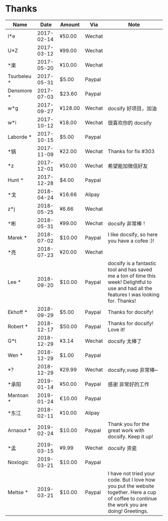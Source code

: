 # Thanks

| Name         | Date       | Amount  | Via    | Note                 |
| ------------ | ---------- | ------- | ------ | -------------------- |
| l\*e         | 2017-02-14 | ¥50.00  | Wechat |                      |
| U\*Z         | 2017-03-12 | ¥99.00  | Wechat |                      |
| \*楽         | 2017-05-20 | ¥10.00  | Wechat |                      |
| Tsurbeleu \* | 2017-05-31 | $5.00   | Paypal |                      |
| Densmore \*  | 2017-07-03 | $23.60  | Paypal |                      |
| w\*g         | 2017-09-27 | ¥128.00 | Wechat | docsify 好项目，加油 |
| w\*i         | 2017-10-12 | ¥18.00  | Wechat | 很喜欢你的 docsify   |
| Laborde \*   | 2017-10-15 | $5.00   | Paypal |                      |
| \*锅         | 2017-11-09 | ¥22.00  | Wechat | Thanks for fix #303  |
| \*z          | 2017-12-01 | ¥50.00  | Wechat | 希望能加微信好友     |
| Hunt \*      | 2017-12-28 | $4.00   | Paypal |                      |
| \*戈         | 2018-04-24 | ¥16.66  | Alipay |                      |
| z\*j         | 2018-05-25 | ¥6.66   | Wechat |                      |
| \*彬         | 2018-05-31 | ¥99.00  | Wechat | docsify 非常棒！     |
| Marek \* | 2018-07-02 | $10.00 | Paypal | I like docsify, so here you have a cofee :)! |
| \*亮 | 2018-07-23 | ¥20.00 | Wechat | |
| Lee \* |2018-09-20 | $10.00 | Paypal | docsify is a fantastic tool and has saved me a ton of time this week! Delightful to use and had all the features I was looking for. Thanks! |
| Ekhoff \* | 2018-09-29 | $5.00 | Paypal | Thanks for docsify! |
| Robert \* | 2018-12-17| $50.00 | Paypal| Thanks for docsify! Love it!	| 
| G\*t | 2018-12-29|  ¥3.14 | Wechat | docsify 太棒了 |
| Wen \* | 2018-12-29|  $1.00 | Paypal |   |
| \*\? |  2018-12-29| ¥29.99 | Wechat | docsify,vuep 非常棒~ | 
| \*承阳 |  2019-01-14 | ¥50.00 | Paypal | 感谢 非常好的工作 | 
| Mantoan \* | 2019-01-24 | €10.00 | Paypal | |
| \*东江         | 2018-02-11 | ¥10.00| Alipay |                      |
| Arnaout \* | 2019-02-24 |   $10.00 | Paypal | Thank you for the great work with docsify. Keep it up! |
| \*孟 | 2019-03-15 | ¥9.99 | Wechat | docsify 资瓷 |
| Noxlogic | 2019-03-21 |  $10.00 | Paypal |  |
| Meltse \*  | 2019-03-21 |  $10.00 | Paypal | 	I have not tried your code. But I love how you put the website together. Here a cup of coffee to continue the work you are doing! Greetings. |

